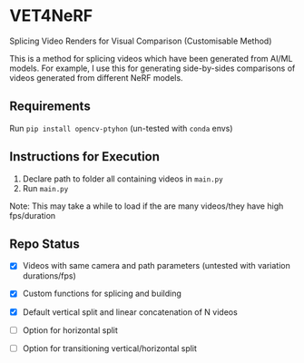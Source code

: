 # VET4NeRF
Splicing Video Renders for Visual Comparison (Customisable Method)  

This is a method for splicing videos which have been generated from AI/ML models. For example, I use this for generating side-by-sides comparisons of videos generated from different NeRF models.

## Requirements

Run `pip install opencv-ptyhon` (un-tested with `conda` envs) 


## Instructions for Execution

1. Declare path to folder all containing videos in `main.py`
2. Run `main.py`

Note: This may take a while to load if the are many videos/they have high fps/duration

## Repo Status

- [x] Videos with same camera and path parameters (untested with variation durations/fps)

- [x] Custom functions for splicing and building 

- [x] Default vertical split and linear concatenation of N videos
  
- [ ] Option for horizontal split

- [ ] Option for transitioning vertical/horizontal split
